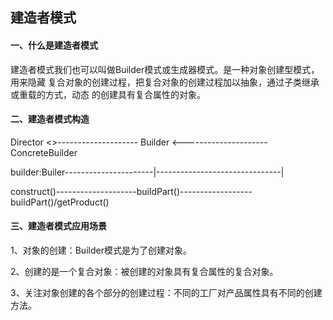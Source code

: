 ## 建造者模式

#### 一、什么是建造者模式

建造者模式我们也可以叫做Builder模式或生成器模式。是一种对象创建型模式，用来隐藏
复合对象的创建过程，把复合对象的创建过程加以抽象，通过子类继承或重载的方式，动态
的创建具有复合属性的对象。

#### 二、建造者模式构造

Director <>-------------------- Builder <---------------------ConcreteBuilder

builder:Builer----------------------|-------------------------------|

construct()--------------------buildPart()------------------buildPart()/getProduct()

#### 三、建造者模式应用场景

1、对象的创建：Builder模式是为了创建对象。

2、创建的是一个复合对象：被创建的对象具有复合属性的复合对象。

3、关注对象创建的各个部分的创建过程：不同的工厂对产品属性具有不同的创建方法。
